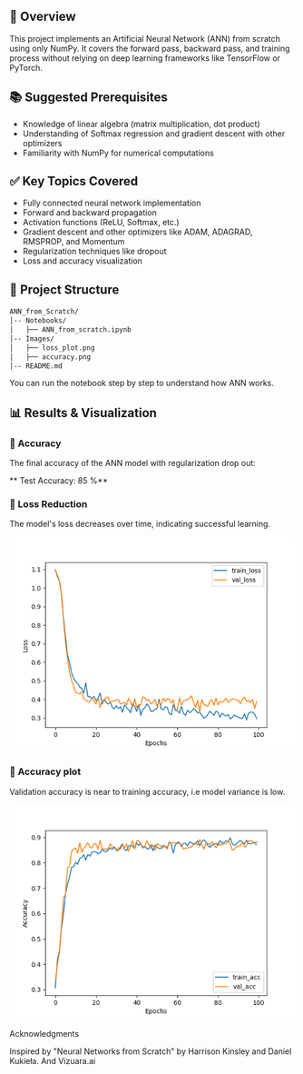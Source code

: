 ## 📌 Overview  
This project implements an Artificial Neural Network (ANN) from scratch using only NumPy. It covers the forward pass, backward pass, and training process without relying on deep learning frameworks like TensorFlow or PyTorch.  


## 📚 Suggested Prerequisites
- Knowledge of linear algebra (matrix multiplication, dot product)  
- Understanding of Softmax regression and gradient descent with other optimizers
- Familiarity with NumPy for numerical computations  

## ✅ Key Topics Covered  
- Fully connected neural network implementation  
- Forward and backward propagation  
- Activation functions (ReLU, Softmax, etc.)  
- Gradient descent and other optimizers like ADAM, ADAGRAD, RMSPROP, and Momentum  
- Regularization techniques like dropout  
- Loss and accuracy visualization




## 📂 Project Structure  
```
ANN_from_Scratch/  
│-- Notebooks/  
│   ├── ANN_from_scratch.ipynb  
│-- Images/  
│   ├── loss_plot.png  
│   ├── accuracy.png
│-- README.md
```



You can run the notebook step by step to understand how ANN works.



## 📊 Results & Visualization

### 🔹 Accuracy
The final accuracy of the ANN model with regularization drop out:

** Test Accuracy: 85 %**

### 🔹 Loss Reduction
The model's loss decreases over time, indicating successful learning.

![Loss Plot](Images/loss.png)

### 🔹 Accuracy plot
Validation accuracy is near to training accuracy, i.e model variance is low.

![Accuracy plot](Images/accuracy.png)




Acknowledgments

Inspired by "Neural Networks from Scratch" by Harrison Kinsley and Daniel Kukieła.
And Vizuara.ai
 